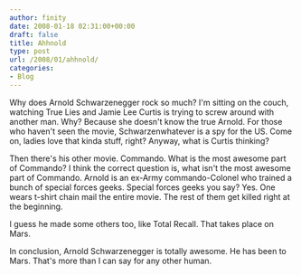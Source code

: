 ```yaml
---
author: finity
date: 2008-01-18 02:31:00+00:00
draft: false
title: Ahhnold
type: post
url: /2008/01/ahhnold/
categories:
- Blog
---
```


Why does Arnold Schwarzenegger rock so much? I'm sitting on the couch, watching True Lies and Jamie Lee Curtis is trying to screw around with another man. Why? Because she doesn't know the true Arnold. For those who haven't seen the movie, Schwarzenwhatever is a spy for the US. Come on, ladies love that kinda stuff, right? Anyway, what is Curtis thinking?

Then there's his other movie. Commando. What is the most awesome part of Commando? I think the correct question is, what isn't the most awesome part of Commando. Arnold is an ex-Army commando-Colonel who trained a bunch of special forces geeks. Special forces geeks you say? Yes. One wears t-shirt chain mail the entire movie. The rest of them get killed right at the beginning.

I guess he made some others too, like Total Recall. That takes place on Mars.

In conclusion, Arnold Schwarzenegger is totally awesome. He has been to Mars. That's more than I can say for any other human.
